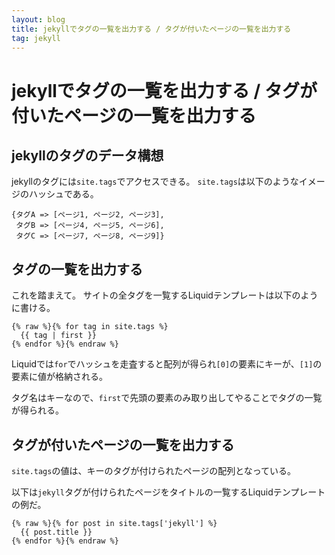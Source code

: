 ```yaml
---
layout: blog
title: jekyllでタグの一覧を出力する / タグが付いたページの一覧を出力する
tag: jekyll
---
```


# jekyllでタグの一覧を出力する / タグが付いたページの一覧を出力する

## jekyllのタグのデータ構想

jekyllのタグには`site.tags`でアクセスできる。
`site.tags`は以下のようなイメージのハッシュである。

~~~~
{タグA => [ページ1, ページ2, ページ3],
 タグB => [ページ4, ページ5, ページ6],
 タグC => [ページ7, ページ8, ページ9]}
~~~~

## タグの一覧を出力する

これを踏まえて。
サイトの全タグを一覧するLiquidテンプレートは以下のように書ける。

~~~~
{% raw %}{% for tag in site.tags %}
  {{ tag | first }}
{% endfor %}{% endraw %}
~~~~

Liquidでは`for`でハッシュを走査すると配列が得られ`[0]`の要素にキーが、`[1]`の要素に値が格納される。

タグ名はキーなので、`first`で先頭の要素のみ取り出してやることでタグの一覧が得られる。

## タグが付いたページの一覧を出力する

`site.tags`の値は、キーのタグが付けられたページの配列となっている。

以下は`jekyll`タグが付けられたページをタイトルの一覧するLiquidテンプレートの例だ。

~~~~
{% raw %}{% for post in site.tags['jekyll'] %}
  {{ post.title }}
{% endfor %}{% endraw %}
~~~~
